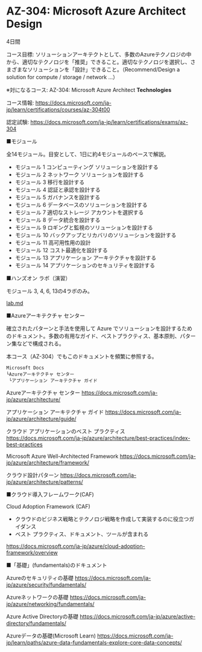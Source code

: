 # AZ-304: Microsoft Azure Architect **Design**

4日間

コース目標: ソリューションアーキテクトとして、多数のAzureテクノロジの中から、適切なテクノロジを「推奨」できること。適切なテクノロジを選択し、さまざまなソリューションを「設計」できること。（Recommend/Design a solution for compute / storage / network ...）

※対になるコース: AZ-304: Microsoft Azure Architect **Technologies**

コース情報: https://docs.microsoft.com/ja-jp/learn/certifications/courses/az-304t00

認定試験: https://docs.microsoft.com/ja-jp/learn/certifications/exams/az-304

■モジュール

全14モジュール。目安として、1日に約4モジュールのペースで解説。

- モジュール 1 コンピューティング ソリューションを設計する
- モジュール 2 ネットワーク ソリューションを設計する
- モジュール 3 移行を設計する
- モジュール 4 認証と承認を設計する
- モジュール 5 ガバナンスを設計する
- モジュール 6 データベースのソリューションを設計する
- モジュール 7 適切なストレージ アカウントを選択する
- モジュール 8 データ統合を設計する
- モジュール 9 ロギングと監視のソリューションを設計する
- モジュール 10 バックアップとリカバリのソリューションを設計する
- モジュール 11 高可用性用の設計
- モジュール 12 コスト最適化を設計する
- モジュール 13 アプリケーション アーキテクチャを設計する
- モジュール 14 アプリケーションのセキュリティを設計する

■ハンズオン ラボ（演習）

モジュール 3, 4, 6, 13の4ラボのみ。

[lab.md](lab.md)

■Azureアーキテクチャ センター

確立されたパターンと手法を使用して Azure でソリューションを設計するためのドキュメント。多数の有用なガイド、ベストプラクティス、基本原則、パターン集などで構成される。

本コース（AZ-304）でもこのドキュメントを頻繁に参照する。

```
Microsoft Docs
└Azureアーキテクチャ センター
 └アプリケーション アーキテクチャ ガイド
```

Azureアーキテクチャ センター
https://docs.microsoft.com/ja-jp/azure/architecture/

アプリケーション アーキテクチャ ガイド
https://docs.microsoft.com/ja-jp/azure/architecture/guide/

クラウド アプリケーションのベスト プラクティス
https://docs.microsoft.com/ja-jp/azure/architecture/best-practices/index-best-practices

Microsoft Azure Well-Architected Framework
https://docs.microsoft.com/ja-jp/azure/architecture/framework/

クラウド設計パターン
https://docs.microsoft.com/ja-jp/azure/architecture/patterns/

■クラウド導入フレームワーク(CAF)

Cloud Adoption Framework (CAF)

- クラウドのビジネス戦略とテクノロジ戦略を作成して実装するのに役立つガイダンス
- ベスト プラクティス、ドキュメント、ツールが含まれる

https://docs.microsoft.com/ja-jp/azure/cloud-adoption-framework/overview

■「基礎」(fundamentals)のドキュメント

Azureのセキュリティの基礎
https://docs.microsoft.com/ja-jp/azure/security/fundamentals/

Azureネットワークの基礎
https://docs.microsoft.com/ja-jp/azure/networking/fundamentals/

Azure Active Directoryの基礎
https://docs.microsoft.com/ja-jp/azure/active-directory/fundamentals/

Azureデータの基礎(Microsoft Learn)
https://docs.microsoft.com/ja-jp/learn/paths/azure-data-fundamentals-explore-core-data-concepts/

